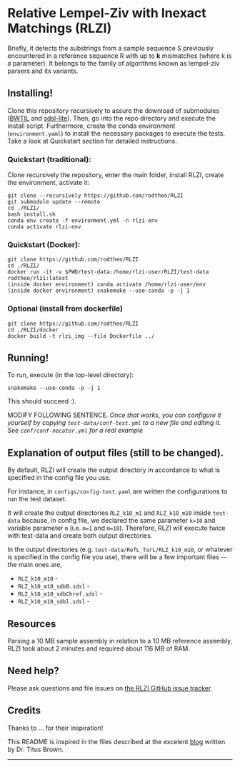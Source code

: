 # Relative Lempel-Ziv with Inexact Matchings (RLZI)

Briefly, it detects the substrings from a sample sequence S previously encountered in a reference sequence R with up to **k** mismatches (where k is a parameter). It belongs to the family of algorithms known as lempel-ziv parsers and its variants.

## Installing!

Clone this repository recursively to assure the download of submodules ([BWTIL](https://github.com/rodtheo/BWTIL) and [sdsl-lite](https://github.com/simongog/sdsl-lite)). Then, go into the repo directory and execute the install script. Furthermore, create the conda environment (`environment.yaml`) to install the necessary packages to execute the tests. Take a look at Quickstart section for detailed instructions.

### Quickstart (traditional):

Clone recursively the repository, enter the main folder, install RLZI, create the environment, activate it:

```
git clone --recursively https://github.com/rodtheo/RLZI
git submodule update --remote
cd ./RLZI/
bash install.sh
conda env create -f environment.yml -n rlzi-env
conda activate rlzi-env
```

### Quickstart (Docker):

```
git clone https://github.com/rodtheo/RLZI
cd ./RLZI/
docker run -it -v $PWD/test-data:/home/rlzi-user/RLZI/test-data rodtheo/rlzi:latest
(inside docker environment) conda activate /home/rlzi-user/env
(inside docker environment) snakemake --use-conda -p -j 1
```

### Optional (install from dockerfile)

```
git clone https://github.com/rodtheo/RLZI
cd ./RLZI/docker
docker build -t rlzi_img --file Dockerfile ../
```

## Running!

To run, execute (in the top-level directory):

```
snakemake --use-conda -p -j 1
```

This should succeed :).

MODIFY FOLLOWING SENTENCE.
_Once that works, you can configure it yourself by copying
`test-data/conf-test.yml` to a new file and editing it. See
`conf/conf-necator.yml` for a real example_

## Explanation of output files (still to be changed).

By default, RLZI will create the output directory in accordance to what is specified in the config file you use.

For instance, in `configs/config-test.yaml` are written the configurations to run the test dataset.

It will create the output directories `RLZ_k10_m1` and `RLZ_k10_m10` inside `test-data` because, in config file, we declared the same parameter `k=10` and variable parameter `m` (i.e. `m=1` and `m=10`). Therefore, RLZI will execute twice with test-data and create both output directories.

In the output directories (e.g. `test-data/RefL_TarL/RLZ_k10_m10`, or whatever is specified
in the config file you use), there will be a few important files --
the main ones are,

* `RLZ_k10_m10` - 
* `RLZ_k10_m10_sdbB.sdsl` - 
* `RLZ_k10_m10_sdbChref.sdsl` - 
* `RLZ_k10_m10_sdbl.sdsl` - 

## Resources

Parsing a 10 MB sample assembly in relation to a 10 MB reference assembly, RLZI took about 2 minutes and required about 116 MB of RAM.

## Need help?

Please ask questions and file issues on [the RLZI GitHub issue tracker](https://github.com/rodtheo/RLZI/issues).

## Credits

Thanks to ... for their inspiration!

This README is inspired in the files described at the excelent [blog](http://ivory.idyll.org/blog/2020-software-and-workflow-dev-practices.html) written by Dr. Titus Brown.

----
